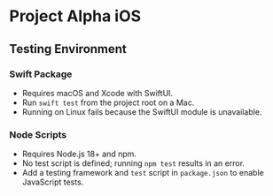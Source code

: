 # Project Alpha iOS

## Testing Environment

### Swift Package
- Requires macOS and Xcode with SwiftUI.
- Run `swift test` from the project root on a Mac.
- Running on Linux fails because the SwiftUI module is unavailable.

### Node Scripts
- Requires Node.js 18+ and npm.
- No test script is defined; running `npm test` results in an error.
- Add a testing framework and `test` script in `package.json` to enable JavaScript tests.
